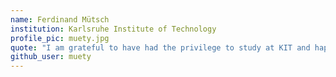 ```yaml
---
name: Ferdinand Mütsch
institution: Karlsruhe Institute of Technology
profile_pic: muety.jpg
quote: "I am grateful to have had the privilege to study at KIT and happy about everything I have learned, all the opportunities that came my way and all the people I got to meet. Keep coding!"
github_user: muety
---
```


